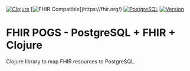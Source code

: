 [![Clojure](https://img.shields.io/badge/clojure-1.12.1-blue?logo=clojure&logoColor=white)](https://clojure.org/) 
[![FHIR Compatible](https://img.shields.io/badge/FHIR-Compatible-orange?)](https://fhir.org/)
[![PostgreSQL](https://img.shields.io/badge/PostgreSQL-16.5-blue?logo=postgresql&logoColor=white)](https://www.postgresql.org/)
[![Version](https://img.shields.io/github/license/SamuelCarriles/fhir-pogs.svg)](./LICENSE)
# FHIR POGS - PostgreSQL + FHIR + Clojure
Clojure library to map FHIR resources to PostgreSQL.
